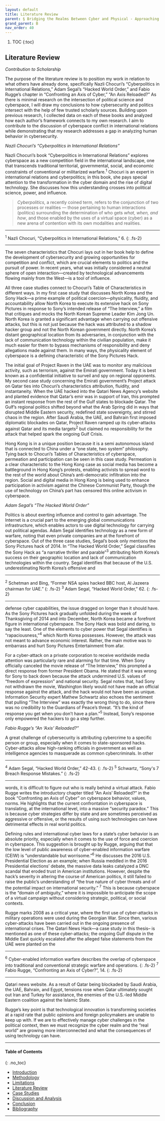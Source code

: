 ```yaml
---
layout: default
title: Literature Review
parent: § Bridging the Realms Between Cyber and Physical - Approaching Cyberspace with an Interdisciplinary Lens  
grand_parent: B 
nav_order: 40 
---
```

<style>
.dont-break-out {
  /* These are technically the same, but use both */
  overflow-wrap: break-word;
  word-wrap: break-word;

     -ms-word-break: break-all;
  /* This is the dangerous one in WebKit, as it breaks things wherever */
  word-break: break-all;
  /* Instead use this non-standard one: */
  word-break: break-word;
}

.youtube-container {
    position: relative;
    width: 100%;
    height: 0;
    padding-bottom: 56.25%;
}
.youtube-video {
    position: absolute;
    top: 0;
    left: 0;
    width: 100%;
    height: 100%;
}

</style>

<div class="dont-break-out" markdown="1">

1. TOC
{:toc}

## Literature Review
*Contribution to Scholarship*

The purpose of the literature review is to position my work in relation to what others have already done, specifically Nazli Chocuri’s “Cyberpolitics in International Relations,” Adam Segal’s “Hacked World Order,” and Fabio Rugge’s chapter in “Confronting an Axis of Cyber,” “An Axis Reloaded?” As there is minimal research on the intersection of political science and cyberspace, I will draw my conclusions to how cybersecurity and politics intersect with the help of few trusted scholarly sources. Building upon previous research, I collected data on each of these books and analyzed how each author’s framework connects to my own research. I aim to contribute to the discussion of cyberspace conflict in international relations while demonstrating that my research addresses a gap in analyzing human behavior in cybersecurity.

*Nazli Chocuri’s “Cyberpolitics in International Relations”*  

Nazli Chocuri’s book “Cyberpolitics in International Relations” explores cyberspace as a new competition field in the international landscape, one that transcends traditional territorial, governmental, social, and economic constraints of conventional or militarized warfare.<sup>1</sup> Chocuri is an expert in international relations and cyberpolitics; in this book, she pays special attention to the transformation in the cyber domain and the rise of digital technology. She discusses how this understanding crosses into political science, power, and influence.

> *Cyberpolitics,* a recently coined term, refers to the conjunction of two processes or realities — those pertaining to human interactions (politics) surrounding the determination of who gets *what, when, and how*, and those enabled by the uses of a virtual space (cyber) as a new arena of contention with its own modalities and realities.

***
<sup>1</sup> Nazli Chocuri, “Cyberpolitics in International Relations,” 6.
{: .fs-2}
***

The seven characteristics that Chocuri lays out in her book help to define the development of cybersecurity and growing opportunities for competition and conflict, which are crucial elements to politics and the pursuit of power. In recent years, what was initially considered a neutral sphere of open interaction––created by technological advancements flowing mainly from the West––is a tool of influence.

All three case studies connect to Chocuri’s Table of Characteristics in different ways. In my first case study that discusses North Korea and the Sony Hack––a prime example of political coercion––physicality, fluidity, and accountability allow North Korea to execute its extensive hack on Sony Pictures in response to Sony’s intended release of “The Interview,” a film that critiques and mocks the North Korean Supreme Leader Kim Jong Un. North Korea is granted a significant advantage when carrying out offensive attacks, but this is not just because the hack was attributed to a shadow hacker group and not the North Korean government directly. North Korea’s distant geographical location from its adversaries, in conjunction with the lack of communication technology within the civilian population, make it much easier for them to bypass mechanisms of responsibility and deny allegations made against them. In many ways, the physicality element of cyberspace is a defining characteristic of the Sony Pictures Hack.

The initial goal of Project Raven in the UAE was to monitor any malicious activity, such as terrorism, against the Emirati government. Today it is best known as a confidential initiative to surveil and spy on regional opponents. My second case study concerning the Emirati government’s Project attack on Qatar ties into Chocuri’s characteristics attribution, fluidity, and instantaneity. When the UAE hacked into the Qatari News Agency’s website and planted evidence that Qatar’s emir was in support of Iran, this prompted an instant response from the rest of the Gulf states to blockade Qatar. The Gulf’s regional politics shifted beyond what the Arab Spring did in ways that disrupted Middle Eastern security, redefined state sovereignty, and stirred chaos in the region. After Saudi Arabia, the UAE, and Bahrain first imposed diplomatic blockades on Qatar, Project Raven ramped up its cyber-attacks against Qatar and its media targets<sup>2</sup> but claimed no responsibility for the attack that helped spark the ongoing Gulf Crisis.

Hong Kong is in a unique position because it is a semi autonomous island that is connected to China under a “one state, two system” philosophy. Tying back to Chocuri’s Tables of Characteristics of cyberspace, permeation and participation can be seen in this case study. Permeation is a clear characteristic to the Hong Kong case as social media has become a battleground in Hong Kong’s protests, enabling activists to spread word to the rest of the world about China’s anti-democratic infiltration into the region. Social and digital media in Hong Kong is being used to enhance participation in activism against the Chinese Communist Party, though the use of technology on China’s part has censored this online activism in cyberspace.

*Adam Segal’s “The Hacked World Order”*

Politics is about exerting influence and control to gain advantage. The Internet is a crucial part to the emerging global communications infrastructure, which enables actors to use digital technology for carrying out political agendas. Adam Segal identifies technology as a new form of warfare, noting that even private companies are at the forefront of cyberspace. Out of the three case studies, Segal’s book only mentions the Sony Pictures hack of 2014. In “The Hacked World Order,” Segal classifies the Sony Hack as “a narrative thriller and parable”<sup>3</sup> attributing North Korea’s success on their geographic location and lack of communication technologies within the country. Segal identifies that because of the U.S. underestimating North Korea’s offensive and

***
<sup>2</sup> Schetman and Bing, “Former NSA spies hacked BBC host, Al Jazeera chairman for UAE.”
{: .fs-2}
<sup>3</sup> Adam Segal, “Hacked World Order,” 62.
{: .fs-2}
***

defense cyber capabilities, the issue dragged on longer than it should have. As the Sony Pictures hack gradually unfolded during the week of Thanksgiving of 2014 and into December, North Korea became a forefront figure in international cyberspace. The Sony Hack was bold and daring, to say the least. One of the elements to cyber power that Segal identifies is “rapaciousness,”<sup>4</sup> which North Korea possesses. However, the attack was not meant to advance economic interest. Rather, the main motive was to embarrass and hurt Sony Pictures Entertainment from afar.

For a cyber-attack on a private corporation to receive worldwide media attention was particularly rare and alarming for that time. When Sony officially canceled the movie release of “The Interview,” this prompted a direct response from former President Obama. He stated that it was wrong for Sony to back down because the attack undermined U.S. values of “freedom of expression” and national security. Segal notes that, had Sony not withdrawn the movie, Washington likely would not have made an official response against the attack, and the hack would not have been as unique. Information Security expert Mathew Schwartz also echoes the sentiment that pulling “The Interview” was exactly the wrong thing to do, since there was no credibility to the Guardians of Peace’s threat. “It’s the kind of response you get when you don’t have a plan.”<sup>5</sup> Instead, Sony’s response only empowered the hackers to go a step further.

*Fabio Rugge’s “An ‘Axis’ Reloaded?”*

A great challenge of cybersecurity is attributing cybercrime to a specific person or group, especially when it comes to state-sponsored hacks. Cyber-attacks allow high-ranking officials in government as well as intelligence agencies to masquerade as common cybercriminals. In other

***
<sup>4</sup> Adam Segal, “Hacked World Order,” 42-43.
{: .fs-2}
<sup>5</sup> Schwartz, “Sony's 7 Breach Response Mistakes.”
{: .fs-2}
***

words, it is difficult to figure out who is really behind a virtual attack. Fabio Rugge writes the introductory chapter titled “An Axis’ Reloaded?” in the book “Confronting an Axis of Cyber” on cyberspace behavior, values, norms. He highlights that the current confrontation in cyberspace is translating, at the international level, into a massive “security paradox.” This is because cyber strategies differ by state and are sometimes perceived as aggressive or offensive, or the results of using such technologies can have detrimental effects in real world politics.

Defining rules and international cyber laws for a state’s cyber behavior is an absolute priority, especially when it comes to the use of force and coercion in cyberspace. This suggestion is brought up by Rugge, arguing that that the low level of public awareness of cyber-enabled information warfare (CEIW) is “understandable but worrisome.”<sup>6</sup> He discusses the 2016 U.S. Presidential Election as an example; when Russia meddled in the 2016 Presidential elections’ debate, the massive data leaks catalyzed a DNC scandal that eroded trust in American institutions. However, despite the hack’s severity in altering the course of American politics, it still failed to raise the public’s understanding of “the true nature of cyber threats and of the potential impact on international security.” <sup>7</sup> This is because cyberspace is the “domain of ambiguity,” where it is impossible to anticipate the scope of a virtual campaign without considering strategic, political, or social contexts.

Rugge marks 2008 as a critical year, where the first use of cyber-attacks in military operations were used during the Georgian War. Since then, various cyber-attacks have been carried out in the ongoing presence of international crises. The Qatari News Hack––a case study in this thesis– is mentioned as one of these cyber-attacks; the ongoing Gulf dispute in the Middle East quickly escalated after the alleged false statements from the UAE were planted on the

***
<sup>6</sup> Cyber-enabled information warfare describes the overlap of cyberspace into traditional and conventional strategic warfare and operations. 
{: .fs-2}
<sup>7</sup> Fabio Rugge, “Confronting an Axis of Cyber?”, 14.
{: .fs-2}
***

Qatari news website. As a result of Qatar being blockaded by Saudi Arabia, the UAE, Bahrain, and Egypt, tensions rose when Qatar ultimately sought out Iran and Turkey for assistance, the enemies of the U.S.-led Middle Eastern coalition against the Islamic State.

Rugge’s key point is that technological innovation is transforming societies at a rapid rate that public opinions and foreign policymakers are unable to keep up with. If we are to effectively manage cyber challenges in the political context, then we must recognize the cyber realm and the “real world” are growing more interconnected and what the consequences of using technology can have.

***

#### Table of Contents
{: .no_toc}

<ul><li> <a href="/docs/B/Bridging-the-Realms-Between-Cyber-and-Physical-Approaching-Cyberspace-with-an-Interdisciplinary-Lens-1/">Introduction</a></li><li> <a href="/docs/B/Bridging-the-Realms-Between-Cyber-and-Physical-Approaching-Cyberspace-with-an-Interdisciplinary-Lens-2/">Methodology</a></li><li> <a href="/docs/B/Bridging-the-Realms-Between-Cyber-and-Physical-Approaching-Cyberspace-with-an-Interdisciplinary-Lens-3/">Limitations</a></li><li> <a href="/docs/B/Bridging-the-Realms-Between-Cyber-and-Physical-Approaching-Cyberspace-with-an-Interdisciplinary-Lens-4/">Literature Review</a></li><li> <a href="/docs/B/Bridging-the-Realms-Between-Cyber-and-Physical-Approaching-Cyberspace-with-an-Interdisciplinary-Lens-5/">Case Studies</a></li><li> <a href="/docs/B/Bridging-the-Realms-Between-Cyber-and-Physical-Approaching-Cyberspace-with-an-Interdisciplinary-Lens-6/">Discussion and Analysis</a></li><li> <a href="/docs/B/Bridging-the-Realms-Between-Cyber-and-Physical-Approaching-Cyberspace-with-an-Interdisciplinary-Lens-7/">Conclusion</a></li><li> <a href="/docs/B/Bridging-the-Realms-Between-Cyber-and-Physical-Approaching-Cyberspace-with-an-Interdisciplinary-Lens-8/">Bibliography</a></li></ul>

***

</div>

